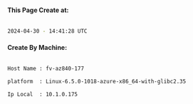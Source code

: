 
   
#### This Page Create at:

```bash

2024-04-30 - 14:41:28 UTC

```

#### Create By Machine:

```bash

Host Name : fv-az840-177

platform  : Linux-6.5.0-1018-azure-x86_64-with-glibc2.35

Ip Local  : 10.1.0.175

```

